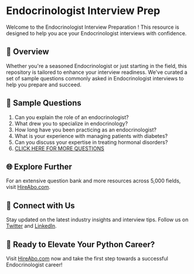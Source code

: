 # Endocrinologist Interview Prep

Welcome to the Endocrinologist Interview Preparation ! This resource is designed to help you ace your Endocrinologist interviews with confidence.

## 🚀 Overview

Whether you're a seasoned Endocrinologist or just starting in the field, this repository is tailored to enhance your interview readiness. We've curated a set of sample questions commonly asked in Endocrinologist interviews to help you prepare and succeed.

## 📝 Sample Questions

1. Can you explain the role of an endocrinologist?
2. What drew you to specialize in endocrinology?
3. How long have you been practicing as an endocrinologist?
4. What is your experience with managing patients with diabetes?
5. Can you discuss your expertise in treating hormonal disorders?
6. [CLICK HERE FOR MORE QUESTIONS](https://hireabo.com/job/2_1_18/Endocrinologist)

## 🌐 Explore Further

For an extensive question bank and more resources across 5,000 fields, visit [HireAbo.com](https://www.hireabo.com).

## 📱 Connect with Us

Stay updated on the latest industry insights and interview tips. Follow us on [Twitter](https://twitter.com/hireabo) and [LinkedIn](https://www.linkedin.com/in/hire-abo-3609972a8/).

## 🚀 Ready to Elevate Your Python Career?

Visit [HireAbo.com](https://www.hireabo.com) now and take the first step towards a successful Endocrinologist career!
